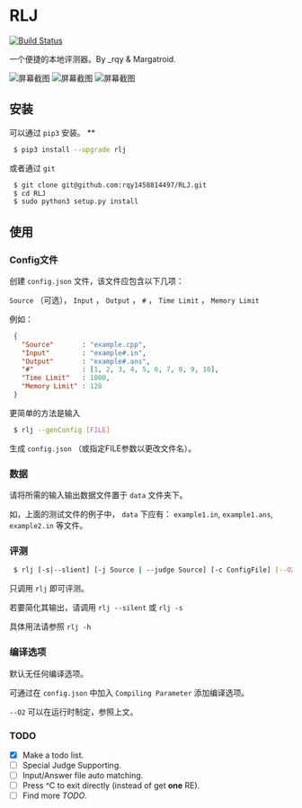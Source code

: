 # RLJ

[![Build Status](https://travis-ci.org/rqy1458814497/RLJ.svg?branch=master)](https://travis-ci.org/rqy1458814497/RLJ)

一个便捷的本地评测器。By \_rqy & Margatroid.

![屏幕截图](https://raw.githubusercontent.com/rqy1458814497/RLJ/master/screenshoots/1.jpg)
![屏幕截图](https://raw.githubusercontent.com/rqy1458814497/RLJ/master/screenshoots/2.jpg)
![屏幕截图](https://raw.githubusercontent.com/rqy1458814497/RLJ/master/screenshoots/3.jpg)


## 安装

可以通过 ``pip3`` 安装。 **

```bash
 $ pip3 install --upgrade rlj
```

或者通过 ``git``

```bash
 $ git clone git@github.com:rqy1458814497/RLJ.git
 $ cd RLJ
 $ sudo python3 setup.py install
```


## 使用

### Config文件

创建 ``config.json`` 文件，该文件应包含以下几项：

``Source`` （可选）， ``Input`` ， ``Output`` ， ``#`` ， ``Time Limit`` ， ``Memory Limit``

例如：

```json
 {
   "Source"       : "example.cpp",
   "Input"        : "example#.in",
   "Output"       : "example#.ans",
   "#"            : [1, 2, 3, 4, 5, 6, 7, 8, 9, 10],
   "Time Limit"   : 1000,
   "Memory Limit" : 128
 }
```

更简单的方法是输入

```bash
 $ rlj --genConfig [FILE]
```

生成 ``config.json`` （或指定FILE参数以更改文件名）。

### 数据

请将所需的输入输出数据文件置于 ``data`` 文件夹下。

如，上面的测试文件的例子中， ``data`` 下应有： ``example1.in``, ``example1.ans``, ``example2.in`` 等文件。


### 评测

```bash
 $ rlj [-s|--slient] [-j Source | --judge Source] [-c ConfigFile] [--O2]
```

只调用 ``rlj`` 即可评测。

若要简化其输出，请调用 ``rlj --silent`` 或 ``rlj -s``

具体用法请参照 ``rlj -h``

### 编译选项

默认无任何编译选项。

可通过在 ``config.json`` 中加入 ``Compiling Parameter`` 添加编译选项。

``--O2`` 可以在运行时制定，参照上文。

### TODO

- [x] Make a todo list.
- [ ] Special Judge Supporting.
- [ ] Input/Answer file auto matching.
- [ ] Press ^C to exit directly (instead of get **one** RE).
- [ ] Find more *TODO*.
